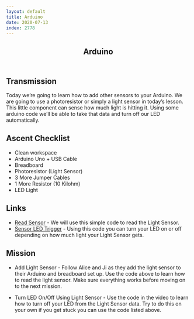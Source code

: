 ```yaml
---
layout: default
title: Arduino
date: 2020-07-13
index: 2778
---
```


<article id="Class">
        <header>
                <h1>Arduino</h1>
        </header>
        <div class="class-transmission">
                <h2>Transmission</h2>
                <p>Today we’re going to learn how to add other sensors to your Arduino. We are going to use a photoresistor or simply a light sensor in today’s lesson. This little component can sense how much light is hitting it. Using some arduino code we’ll be able to take that data and turn off our LED automatically. </p>
        </div>
        <div class="class-ascent_checklist">
                <h2>Ascent Checklist</h2>
                <ul>
                        <li data-icon="✨">Clean workspace</li>
                        <li data-icon="🔆">Arduino Uno + USB Cable</li>
                        <li data-icon="🍞">Breadboard</li>
                        <li data-icon="☀️">Photoresistor (Light Sensor)</li>
                        <li data-icon="⛓">3 More Jumper Cables</li>
                        <li data-icon="〰️">1 More Resistor (10 Kilohm)</li>
                        <li data-icon="💡">LED Light</li>
                </ul>
        </div>
        <div class="video">
        </div>
        <div class="class-links">
                <h2>Links</h2>
                <ul>
                        <li data-icon="💻"><a href="https://drive.google.com/file/d/1GRnTUeOFZBkbopl1lMfA45-wJ2ywBDrG/view?usp=sharing " target="_blank">Read Sensor</a> - We will use this simple code to read the Light Sensor.</li>
                        <li data-icon="💻"><a href="https://drive.google.com/file/d/1G6aWZczTK4wpSo-zElsCiTdai1uJBe4K/view?usp=sharing" target="_blank">Sensor LED Trigger</a> - Using this code you can turn your LED on or off depending on how much light your Light Sensor gets. </li>
                </ul>
        </div>
        <div class="class-mission">
                <h2>Mission</h2>
                <ul>
                        <li data-icon="🔆☀️">
                                <p><span class="strong">Add Light Sensor</span> - Follow Alice and Ji as they add the light sensor to their Arduino and breadboard set up. Use the code above to learn how to read the light sensor. Make sure everything works before moving on to the next mission.</p>
                        </li>
                        <li data-icon="🔆☀️💡">
                                <p><span class="strong">Turn LED On/Off Using Light Sensor</span> - Use the code in the video to learn how to turn off your LED from the Light Sensor data. Try to do this on your own if you get stuck you can use the code listed above.</p>
                        </li>
                </ul>
        </div>
</article>